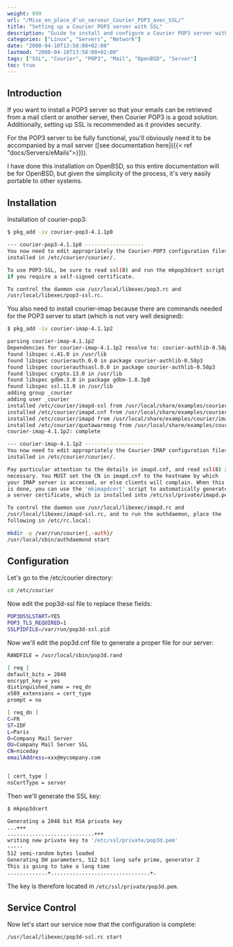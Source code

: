 ```yaml
---
weight: 999
url: "/Mise_en_place_d'un_serveur_Courier_POP3_avec_SSL/"
title: "Setting up a Courier POP3 server with SSL"
description: "Guide to install and configure a Courier POP3 server with SSL encryption on OpenBSD"
categories: ["Linux", "Servers", "Network"]
date: "2008-04-10T13:58:00+02:00"
lastmod: "2008-04-10T13:58:00+02:00"
tags: ["SSL", "Courier", "POP3", "Mail", "OpenBSD", "Server"]
toc: true
---
```


## Introduction

If you want to install a POP3 server so that your emails can be retrieved from a mail client or another server, then Courier POP3 is a good solution. Additionally, setting up SSL is recommended as it provides security.

For the POP3 server to be fully functional, you'll obviously need it to be accompanied by a mail server ([see documentation here]({{< ref "docs/Servers/eMails">}})).

I have done this installation on OpenBSD, so this entire documentation will be for OpenBSD, but given the simplicity of the process, it's very easily portable to other systems.

## Installation

Installation of courier-pop3:

```bash
$ pkg_add -iv courier-pop3-4.1.1p0

--- courier-pop3-4.1.1p0 -------------------
You now need to edit appropriately the Courier-POP3 configuration files
installed in /etc/courier/courier/.

To use POP3-SSL, be sure to read ssl(8) and run the mkpop3dcert script
if you require a self-signed certificate.

To control the daemon use /usr/local/libexec/pop3.rc and
/usr/local/libexec/pop3-ssl.rc.
```

You also need to install courier-imap because there are commands needed for the POP3 server to start (which is not very well designed):

```bash
$ pkg_add -iv courier-imap-4.1.1p2

parsing courier-imap-4.1.1p2
Dependencies for courier-imap-4.1.1p2 resolve to: courier-authlib-0.58p3, gdbm-1.8.3p0
found libspec c.41.0 in /usr/lib
found libspec courierauth.0.0 in package courier-authlib-0.58p3
found libspec courierauthsasl.0.0 in package courier-authlib-0.58p3
found libspec crypto.13.0 in /usr/lib
found libspec gdbm.3.0 in package gdbm-1.8.3p0
found libspec ssl.11.0 in /usr/lib
adding group _courier
adding user _courier
installed /etc/courier/imapd-ssl from /usr/local/share/examples/courier/imapd-ssl.dist**************************************************************************** | 99%
installed /etc/courier/imapd.cnf from /usr/local/share/examples/courier/imapd.cnf
installed /etc/courier/imapd from /usr/local/share/examples/courier/imapd.dist*************************************************************************************| 100%
installed /etc/courier/quotawarnmsg from /usr/local/share/examples/courier/quotawarnmsg.example
courier-imap-4.1.1p2: complete

--- courier-imap-4.1.1p2 -------------------
You now need to edit appropriately the Courier-IMAP configuration files
installed in /etc/courier/courier/.

Pay particular attention to the details in imapd.cnf, and read ssl(8) if
necessary. You MUST set the CN in imapd.cnf to the hostname by which
your IMAP server is accessed, or else clients will complain. When this
is done, you can use the 'mkimapdcert' script to automatically generate
a server certificate, which is installed into /etc/ssl/private/imapd.pem

To control the daemon use /usr/local/libexec/imapd.rc and
/usr/local/libexec/imapd-ssl.rc, and to run the authdaemon, place the
following in /etc/rc.local:

mkdir -p /var/run/courier{,-auth}/
/usr/local/sbin/authdaemond start
```

## Configuration

Let's go to the /etc/courier directory:

```bash
cd /etc/courier
```

Now edit the pop3d-ssl file to replace these fields:

```bash
POP3DSSLSTART=YES
POP3_TLS_REQUIRED=1
SSLPIDFILE=/var/run/pop3d-ssl.pid
```

Now we'll edit the pop3d.cnf file to generate a proper file for our server:

```bash
RANDFILE = /usr/local/sbin/pop3d.rand

[ req ]
default_bits = 2048
encrypt_key = yes
distinguished_name = req_dn
x509_extensions = cert_type
prompt = no

[ req_dn ]
C=FR
ST=IDF
L=Paris
O=Company Mail Server
OU=Company Mail Server SSL
CN=niceday
emailAddress=xxx@mycompany.com


[ cert_type ]
nsCertType = server
```

Then we'll generate the SSL key:

```bash
$ mkpop3dcert

Generating a 2048 bit RSA private key
...+++
............................+++
writing new private key to '/etc/ssl/private/pop3d.pem'
-----
512 semi-random bytes loaded
Generating DH parameters, 512 bit long safe prime, generator 2
This is going to take a long time
.............+................................+.
```

The key is therefore located in `/etc/ssl/private/pop3d.pem`.

## Service Control

Now let's start our service now that the configuration is complete:

```bash
/usr/local/libexec/pop3d-ssl.rc start
```
